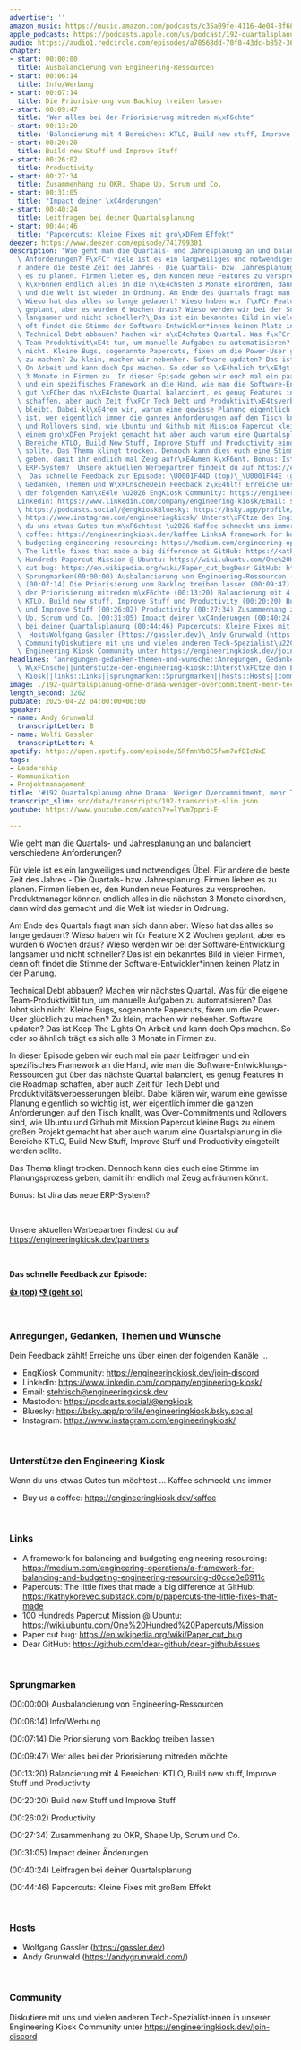 ```yaml
---
advertiser: ''
amazon_music: https://music.amazon.com/podcasts/c35a09fe-4116-4e04-8f68-77d61b112e46/episodes/bf131ae6-bc12-46b7-a34b-20b26044b8d4/engineering-kiosk-192-quartalsplanung-ohne-drama-weniger-overcommitment-mehr-tech
apple_podcasts: https://podcasts.apple.com/us/podcast/192-quartalsplanung-ohne-drama-weniger-overcommitment/id1603082924?i=1000704402140&uo=4
audio: https://audio1.redcircle.com/episodes/a78568dd-70f8-43dc-b852-36c8d69250a0/stream.mp3
chapter:
- start: 00:00:00
  title: Ausbalancierung von Engineering-Ressourcen
- start: 00:06:14
  title: Info/Werbung
- start: 00:07:14
  title: Die Priorisierung vom Backlog treiben lassen
- start: 00:09:47
  title: "Wer alles bei der Priorisierung mitreden m\xF6chte"
- start: 00:13:20
  title: 'Balancierung mit 4 Bereichen: KTLO, Build new stuff, Improve Stuff und Productivity'
- start: 00:20:20
  title: Build new Stuff und Improve Stuff
- start: 00:26:02
  title: Productivity
- start: 00:27:34
  title: Zusammenhang zu OKR, Shape Up, Scrum und Co.
- start: 00:31:05
  title: "Impact deiner \xC4nderungen"
- start: 00:40:24
  title: Leitfragen bei deiner Quartalsplanung
- start: 00:44:46
  title: "Papcercuts: Kleine Fixes mit gro\xDFem Effekt"
deezer: https://www.deezer.com/episode/741799301
description: "Wie geht man die Quartals- und Jahresplanung an und balanciert verschiedene\
  \ Anforderungen? F\xFCr viele ist es ein langweiliges und notwendiges \xDCbel. F\xFC\
  r andere die beste Zeit des Jahres - Die Quartals- bzw. Jahresplanung. Firmen lieben\
  \ es zu planen. Firmen lieben es, den Kunden neue Features zu versprechen. Produktmanager\
  \ k\xF6nnen endlich alles in die n\xE4chsten 3 Monate einordnen, dann wird das gemacht\
  \ und die Welt ist wieder in Ordnung. Am Ende des Quartals fragt man sich dann aber:\
  \ Wieso hat das alles so lange gedauert? Wieso haben wir f\xFCr Feature X 2 Wochen\
  \ geplant, aber es wurden 6 Wochen draus? Wieso werden wir bei der Software-Entwicklung\
  \ langsamer und nicht schneller?\_Das ist ein bekanntes Bild in vielen Firmen, denn\
  \ oft findet die Stimme der Software-Entwickler*innen keinen Platz in der Planung.\
  \ Technical Debt abbauen? Machen wir n\xE4chstes Quartal. Was f\xFCr die eigene\
  \ Team-Produktivit\xE4t tun, um manuelle Aufgaben zu automatisieren? Das lohnt sich\
  \ nicht. Kleine Bugs, sogenannte Papercuts, fixen um die Power-User gl\xFCcklich\
  \ zu machen? Zu klein, machen wir nebenher. Software updaten? Das ist Keep The Lights\
  \ On Arbeit und kann doch Ops machen. So oder so \xE4hnlich tr\xE4gt es sich alle\
  \ 3 Monate in Firmen zu. In dieser Episode geben wir euch mal ein paar Leitfragen\
  \ und ein spezifisches Framework an die Hand, wie man die Software-Entwicklungs-Ressourcen\
  \ gut \xFCber das n\xE4chste Quartal balanciert, es genug Features in die Roadmap\
  \ schaffen, aber auch Zeit f\xFCr Tech Debt und Produktivit\xE4tsverbesserungen\
  \ bleibt. Dabei kl\xE4ren wir, warum eine gewisse Planung eigentlich so wichtig\
  \ ist, wer eigentlich immer die ganzen Anforderungen auf den Tisch knallt, was Over-Commitments\
  \ und Rollovers sind, wie Ubuntu und Github mit Mission Papercut kleine Bugs zu\
  \ einem gro\xDFen Projekt gemacht hat aber auch warum eine Quartalsplanung in die\
  \ Bereiche KTLO, Build New Stuff, Improve Stuff und Productivity eingeteilt werden\
  \ sollte. Das Thema klingt trocken. Dennoch kann dies euch eine Stimme im Planungsprozess\
  \ geben, damit ihr endlich mal Zeug aufr\xE4umen k\xF6nnt. Bonus: Ist Jira das neue\
  \ ERP-System?  Unsere aktuellen Werbepartner findest du auf https://engineeringkiosk.dev/partners\
  \  Das schnelle Feedback zur Episode: \U0001F44D (top)\_\U0001F44E (geht so)  Anregungen,\
  \ Gedanken, Themen und W\xFCnscheDein Feedback z\xE4hlt! Erreiche uns \xFCber einen\
  \ der folgenden Kan\xE4le \u2026 EngKiosk Community: https://engineeringkiosk.dev/join-discord\_\
  LinkedIn: https://www.linkedin.com/company/engineering-kiosk/Email: stehtisch@engineeringkiosk.devMastodon:\
  \ https://podcasts.social/@engkioskBluesky: https://bsky.app/profile/engineeringkiosk.bsky.socialInstagram:\
  \ https://www.instagram.com/engineeringkiosk/ Unterst\xFCtze den Engineering KioskWenn\
  \ du uns etwas Gutes tun m\xF6chtest \u2026 Kaffee schmeckt uns immer\_ Buy us a\
  \ coffee: https://engineeringkiosk.dev/kaffee LinksA framework for balancing and\
  \ budgeting engineering resourcing: https://medium.com/engineering-operations/a-framework-for-balancing-and-budgeting-engineering-resourcing-d0cce0e6911cPapercuts:\
  \ The little fixes that made a big difference at GitHub: https://kathykorevec.substack.com/p/papercuts-the-little-fixes-that-made100\
  \ Hundreds Papercut Mission @ Ubuntu: https://wiki.ubuntu.com/One%20Hundred%20Papercuts/MissionPaper\
  \ cut bug: https://en.wikipedia.org/wiki/Paper_cut_bugDear GitHub: https://github.com/dear-github/dear-github/issues\
  \ Sprungmarken(00:00:00) Ausbalancierung von Engineering-Ressourcen (00:06:14) Info/Werbung\
  \ (00:07:14) Die Priorisierung vom Backlog treiben lassen (00:09:47) Wer alles bei\
  \ der Priorisierung mitreden m\xF6chte (00:13:20) Balancierung mit 4 Bereichen:\
  \ KTLO, Build new stuff, Improve Stuff und Productivity (00:20:20) Build new Stuff\
  \ und Improve Stuff (00:26:02) Productivity (00:27:34) Zusammenhang zu OKR, Shape\
  \ Up, Scrum und Co. (00:31:05) Impact deiner \xC4nderungen (00:40:24) Leitfragen\
  \ bei deiner Quartalsplanung (00:44:46) Papcercuts: Kleine Fixes mit gro\xDFem Effekt\
  \  HostsWolfgang Gassler (https://gassler.dev)\_Andy Grunwald (https://andygrunwald.com/)\uFEFF\
  \ CommunityDiskutiere mit uns und vielen anderen Tech-Spezialist\u22C5innen in unserer\
  \ Engineering Kiosk Community unter https://engineeringkiosk.dev/join-discord"
headlines: "anregungen-gedanken-themen-und-wunsche::Anregungen, Gedanken, Themen und\
  \ W\xFCnsche||unterstutze-den-engineering-kiosk::Unterst\xFCtze den Engineering\
  \ Kiosk||links::Links||sprungmarken::Sprungmarken||hosts::Hosts||community::Community"
image: ./192-quartalsplanung-ohne-drama-weniger-overcommitment-mehr-tech.jpg
length_second: 3262
pubDate: 2025-04-22 04:00:00+00:00
speaker:
- name: Andy Grunwald
  transcriptLetter: B
- name: Wolfi Gassler
  transcriptLetter: A
spotify: https://open.spotify.com/episode/5RfmnYb0E5fwm7ofDIcNxE
tags:
- Leadership
- Kommunikation
- Projektmanagement
title: '#192 Quartalsplanung ohne Drama: Weniger Overcommitment, mehr Tech'
transcript_slim: src/data/transcripts/192-transcript-slim.json
youtube: https://www.youtube.com/watch?v=lYVm7ppri-E

---
```

<p>Wie geht man die Quartals- und Jahresplanung an und balanciert verschiedene Anforderungen?</p><p>Für viele ist es ein langweiliges und notwendiges Übel. Für andere die beste Zeit des Jahres - Die Quartals- bzw. Jahresplanung. Firmen lieben es zu planen. Firmen lieben es, den Kunden neue Features zu versprechen. Produktmanager können endlich alles in die nächsten 3 Monate einordnen, dann wird das gemacht und die Welt ist wieder in Ordnung.</p><p>Am Ende des Quartals fragt man sich dann aber: Wieso hat das alles so lange gedauert? Wieso haben wir für Feature X 2 Wochen geplant, aber es wurden 6 Wochen draus? Wieso werden wir bei der Software-Entwicklung langsamer und nicht schneller? Das ist ein bekanntes Bild in vielen Firmen, denn oft findet die Stimme der Software-Entwickler*innen keinen Platz in der Planung.</p><p>Technical Debt abbauen? Machen wir nächstes Quartal. Was für die eigene Team-Produktivität tun, um manuelle Aufgaben zu automatisieren? Das lohnt sich nicht. Kleine Bugs, sogenannte Papercuts, fixen um die Power-User glücklich zu machen? Zu klein, machen wir nebenher. Software updaten? Das ist Keep The Lights On Arbeit und kann doch Ops machen. So oder so ähnlich trägt es sich alle 3 Monate in Firmen zu.</p><p>In dieser Episode geben wir euch mal ein paar Leitfragen und ein spezifisches Framework an die Hand, wie man die Software-Entwicklungs-Ressourcen gut über das nächste Quartal balanciert, es genug Features in die Roadmap schaffen, aber auch Zeit für Tech Debt und Produktivitätsverbesserungen bleibt. Dabei klären wir, warum eine gewisse Planung eigentlich so wichtig ist, wer eigentlich immer die ganzen Anforderungen auf den Tisch knallt, was Over-Commitments und Rollovers sind, wie Ubuntu und Github mit Mission Papercut kleine Bugs zu einem großen Projekt gemacht hat aber auch warum eine Quartalsplanung in die Bereiche KTLO, Build New Stuff, Improve Stuff und Productivity eingeteilt werden sollte.</p><p>Das Thema klingt trocken. Dennoch kann dies euch eine Stimme im Planungsprozess geben, damit ihr endlich mal Zeug aufräumen könnt.</p><p>Bonus: Ist Jira das neue ERP-System?</p><p><br></p><p>Unsere aktuellen Werbepartner findest du auf <a href="https://engineeringkiosk.dev/partners">https://engineeringkiosk.dev/partners</a></p><p><br></p><p><strong>Das schnelle Feedback zur Episode:</strong></p><p><a href="https://api.openpodcast.dev/feedback/192/upvote" rel="nofollow"><strong>👍 (top)</strong></a><strong> </strong><a href="https://api.openpodcast.dev/feedback/192/downvote" rel="nofollow"><strong>👎 (geht so)</strong></a></p><p><br></p><h3 id="anregungen-gedanken-themen-und-wunsche">Anregungen, Gedanken, Themen und Wünsche</h3><p>Dein Feedback zählt! Erreiche uns über einen der folgenden Kanäle …</p><ul><li>EngKiosk Community: <a href="https://engineeringkiosk.dev/join-discord">https://engineeringkiosk.dev/join-discord</a> </li><li>LinkedIn: <a href="https://www.linkedin.com/company/engineering-kiosk/" rel="nofollow">https://www.linkedin.com/company/engineering-kiosk/</a></li><li>Email: <a href="mailto:stehtisch@engineeringkiosk.dev" rel="nofollow">stehtisch@engineeringkiosk.dev</a></li><li>Mastodon: <a href="https://podcasts.social/@engkiosk" rel="nofollow">https://podcasts.social/@engkiosk</a></li><li>Bluesky: <a href="https://bsky.app/profile/engineeringkiosk.bsky.social" rel="nofollow">https://bsky.app/profile/engineeringkiosk.bsky.social</a></li><li>Instagram: <a href="https://www.instagram.com/engineeringkiosk/" rel="nofollow">https://www.instagram.com/engineeringkiosk/</a></li></ul><p><br></p><h3 id="unterstutze-den-engineering-kiosk">Unterstütze den Engineering Kiosk</h3><p>Wenn du uns etwas Gutes tun möchtest … Kaffee schmeckt uns immer </p><ul><li>Buy us a coffee: <a href="https://engineeringkiosk.dev/kaffee">https://engineeringkiosk.dev/kaffee</a></li></ul><p><br></p><h3 id="links">Links</h3><ul><li>A framework for balancing and budgeting engineering resourcing: <a href="https://medium.com/engineering-operations/a-framework-for-balancing-and-budgeting-engineering-resourcing-d0cce0e6911c" rel="nofollow">https://medium.com/engineering-operations/a-framework-for-balancing-and-budgeting-engineering-resourcing-d0cce0e6911c</a></li><li>Papercuts: The little fixes that made a big difference at GitHub: <a href="https://kathykorevec.substack.com/p/papercuts-the-little-fixes-that-made" rel="nofollow">https://kathykorevec.substack.com/p/papercuts-the-little-fixes-that-made</a></li><li>100 Hundreds Papercut Mission @ Ubuntu: <a href="https://wiki.ubuntu.com/One%20Hundred%20Papercuts/Mission" rel="nofollow">https://wiki.ubuntu.com/One%20Hundred%20Papercuts/Mission</a></li><li>Paper cut bug: <a href="https://en.wikipedia.org/wiki/Paper_cut_bug" rel="nofollow">https://en.wikipedia.org/wiki/Paper_cut_bug</a></li><li>Dear GitHub: <a href="https://github.com/dear-github/dear-github/issues" rel="nofollow">https://github.com/dear-github/dear-github/issues</a></li></ul><p><br></p><h3 id="sprungmarken">Sprungmarken</h3><p>(00:00:00) Ausbalancierung von Engineering-Ressourcen</p><p>(00:06:14) Info/Werbung</p><p>(00:07:14) Die Priorisierung vom Backlog treiben lassen</p><p>(00:09:47) Wer alles bei der Priorisierung mitreden möchte</p><p>(00:13:20) Balancierung mit 4 Bereichen: KTLO, Build new stuff, Improve Stuff und Productivity</p><p>(00:20:20) Build new Stuff und Improve Stuff</p><p>(00:26:02) Productivity</p><p>(00:27:34) Zusammenhang zu OKR, Shape Up, Scrum und Co.</p><p>(00:31:05) Impact deiner Änderungen</p><p>(00:40:24) Leitfragen bei deiner Quartalsplanung</p><p>(00:44:46) Papcercuts: Kleine Fixes mit großem Effekt</p><p><br></p><h3 id="hosts">Hosts</h3><ul><li>Wolfgang Gassler (<a href="https://gassler.dev" rel="nofollow">https://gassler.dev</a>) </li><li>Andy Grunwald (<a href="https://andygrunwald.com/" rel="nofollow">https://andygrunwald.com/</a>)</li></ul><p>﻿</p><h3 id="community">Community</h3><p>Diskutiere mit uns und vielen anderen Tech-Spezialist⋅innen in unserer Engineering Kiosk Community unter <a href="https://engineeringkiosk.dev/join-discord">https://engineeringkiosk.dev/join-discord</a> </p>